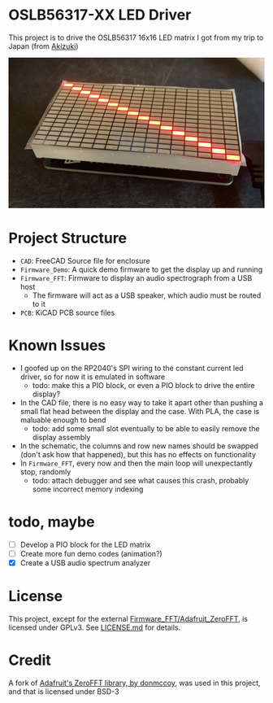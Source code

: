 # OSLB56317-XX LED Driver

This project is to drive the OSLB56317 16x16 LED matrix I got from my trip to Japan (from [Akizuki](https://maps.app.goo.gl/3vW3UY29P5pvr1BS6))

![Image](.misc/img1.jpeg)

# Project Structure
- `CAD`: FreeCAD Source file for enclosure
- `Firmware_Demo`: A quick demo firmware to get the display up and running
- `Firmware_FFT`: Firmware to display an audio spectrograph from a USB host
    - The firmware will act as a USB speaker, which audio must be routed to it
- `PCB`: KiCAD PCB source files

# Known Issues
- I goofed up on the RP2040's SPI wiring to the constant current led driver, so for now it is emulated in software
    - todo: make this a PIO block, or even a PIO block to drive the entire display?
- In the CAD file, there is no easy way to take it apart other than pushing a small flat head between the display and the case. With PLA, the case is maluable enough to bend
    - todo: add some small slot eventually to be able to easily remove the display assembly
- In the schematic, the columns and row new names should be swapped (don't ask how that happened), but this has no effects on functionality
- In `Firmware_FFT`, every now and then the main loop will unexpectantly stop, randomly
    - todo: attach debugger and see what causes this crash, probably some incorrect memory indexing
    
# todo, maybe
- [ ] Develop a PIO block for the LED matrix
- [ ] Create more fun demo codes (animation?)
- [x] Create a USB audio spectrum analyzer

# License
This project, except for the external [Firmware_FFT/Adafruit_ZeroFFT](Firmware_FFT/Adafruit_ZeroFFT), is licensed under GPLv3. See [LICENSE.md](LICENSE.md) for details.

# Credit
A fork of [Adafruit's ZeroFFT library, by donmccoy](https://github.com/donmccoy/Adafruit_ZeroFFT/tree/bugfix), was used in this project, and that is licensed under BSD-3

